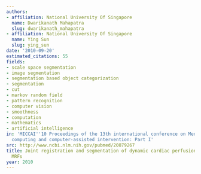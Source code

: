 ```yaml
---
authors:
- affiliation: National University Of Singapore
  name: Dwarikanath Mahapatra
  slug: dwarikanath_mahapatra
- affiliation: National University Of Singapore
  name: Ying Sun
  slug: ying_sun
date: '2010-09-20'
estimated_citations: 55
fields:
- scale space segmentation
- image segmentation
- segmentation based object categorization
- segmentation
- cut
- markov random field
- pattern recognition
- computer vision
- smoothness
- computation
- mathematics
- artificial intelligence
in: 'MICCAI''10 Proceedings of the 13th international conference on Medical image
  computing and computer-assisted intervention: Part I'
src: http://www.ncbi.nlm.nih.gov/pubmed/20879267
title: Joint registration and segmentation of dynamic cardiac perfusion images using
  MRFs
year: 2010
---
```

